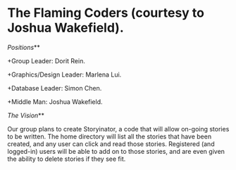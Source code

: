 # The Flaming Coders (courtesy to Joshua Wakefield). 

_Positions_**


+Group Leader: Dorit Rein.

+Graphics/Design Leader: Marlena Lui.

+Database Leader: Simon Chen.

+Middle Man: Joshua Wakefield.


_The Vision_**

Our group plans to create Storyinator, a code that will allow on-going stories to be written. The home directory will list all the stories that have been created, and any user can click and read those stories. Registered (and logged-in) users will be able to add on to those stories, and are even given the ability to delete stories if they see fit.